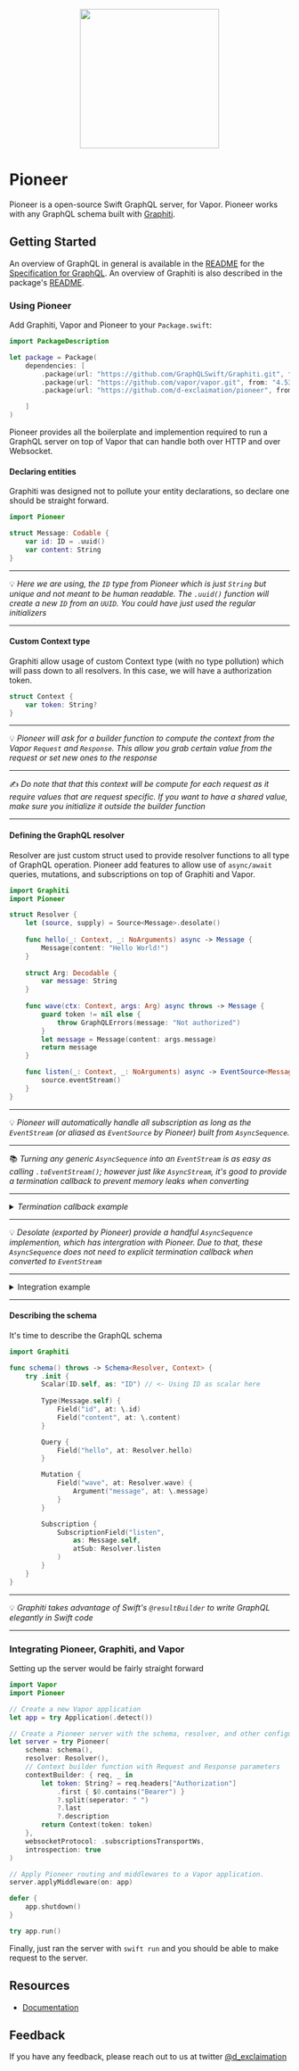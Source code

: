 <p align="center">
    <img src="./pioneer.png" width="250" />
</p>

<p align="center"> 
    <h1>Pioneer</h1>
</p>

Pioneer is a open-source Swift GraphQL server, for Vapor. Pioneer works with any GraphQL schema built with [Graphiti](https://github.com/GraphQLSwift/Graphiti).

## Getting Started

An overview of GraphQL in general is available in the [README](https://github.com/facebook/graphql/blob/master/README.md) for the [Specification for GraphQL](https://github.com/facebook/graphql). An overview of Graphiti is also described in the package's [README](https://github.com/GraphQLSwift/Graphiti/blob/master/README.md).

### Using Pioneer

Add Graphiti, Vapor and Pioneer to your `Package.swift`:

```swift
import PackageDescription

let package = Package(
    dependencies: [
        .package(url: "https://github.com/GraphQLSwift/Graphiti.git", from: "1.0.0"),
        .package(url: "https://github.com/vapor/vapor.git", from: "4.53.0"),
        .package(url: "https://github.com/d-exclaimation/pioneer", from: "0.1.0")

    ]
)
```

Pioneer provides all the boilerplate and implemention required to run a GraphQL server on top of Vapor that can handle both over HTTP and over Websocket.

#### Declaring entities

Graphiti was designed not to pollute your entity declarations, so declare one should be straight forward.

```swift
import Pioneer

struct Message: Codable {
    var id: ID = .uuid()
    var content: String 
}

```
---

💡  _Here we are using, the `ID` type from Pioneer which is just `String` but unique and not meant to be human readable. The `.uuid()` function will create a new `ID` from an `UUID`. You could have just used the regular initializers_

---

#### Custom Context type

Graphiti allow usage of custom Context type (with no type pollution) which will pass down to all resolvers. In this case, we will have a authorization token.

```swift
struct Context {
    var token: String?
}
```
---

💡  _Pioneer will ask for a builder function to compute the context from the Vapor `Request` and `Response`. This allow you grab certain value from the request or set new ones to the response_

---

✍️ _Do note that that this context will be compute for each request as it require values that are request specific. If you want to have a shared value, make sure you initialize it outside the builder function_

---

#### Defining the GraphQL resolver

Resolver are just custom struct used to provide resolver functions to all type of GraphQL operation. Pioneer add features to allow use of `async/await` queries, mutations, and subscriptions on top of Graphiti and Vapor.

```swift
import Graphiti
import Pioneer

struct Resolver {
    let (source, supply) = Source<Message>.desolate()
    
    func hello(_: Context, _: NoArguments) async -> Message { 
        Message(content: "Hello World!")
    }
    
    struct Arg: Decodable { 
        var message: String 
    }
    
    func wave(ctx: Context, args: Arg) async throws -> Message {
        guard token != nil else {
            throw GraphQLErrors(message: "Not authorized")
        }
        let message = Message(content: args.message)
        return message
    }

    func listen(_: Context, _: NoArguments) async -> EventSource<Message> {
        source.eventStream()
    }
}
```

---

💡 _Pioneer will automatically handle all subscription as long as the `EventStream` (or aliased as `EventSource` by Pioneer) built from `AsyncSequence`._

---

📚 _Turning any generic `AsyncSequence` into an `EventStream` is as easy as calling `.toEventStream()`; however just like `AsyncStream`, it's good to provide a termination callback to prevent memory leaks when converting_

---

<details>
<summary><i>Termination callback example</i></summary>

```swift
func ticks(_: Void, _: NoArguments) -> EventSource<Message> {
    let stream = AsyncStream<Message> { continuation in 
        // .. do something with continuation

        continuation.onTermination = { @Sendable _ in 
            // deallocate resources
        }
    }

    stream.toEventStream(
        // Require here as it cannot access `AsyncStream.Continuation.onTermination`
        onTermination: {
            // deallocate resources
        }
    )
}
```

</details>

---

💡 _Desolate (exported by Pioneer) provide a handful `AsyncSequence` implemention, which has intergration with Pioneer. Due to that, these `AsyncSequence` does not need to explicit termination callback when converted to `EventStream`_

---

<details>
<summary>Integration example</summary>

```swift
let nozzle = Nozzle<Message>.single(.init(content: "Hello"))

let eventStream1: EventStream<Message> = nozzle.eventStream() 

let source = Source<Message>()

let eventStream1: EventStream<Message> = source.eventStream()

let reservoir = Reservoir<String, Message>()

let eventStream1: EventStream<Message> = reservoir.eventStream(for: "some-key")
```

</details>

---

#### Describing the schema

It's time to describe the GraphQL schema

```swift
import Graphiti

func schema() throws -> Schema<Resolver, Context> {
    try .init {
        Scalar(ID.self, as: "ID") // <- Using ID as scalar here
        
        Type(Message.self) {
            Field("id", at: \.id)
            Field("content", at: \.content)
        }

        Query {
            Field("hello", at: Resolver.hello)
        }

        Mutation {
            Field("wave", at: Resolver.wave) {
                Argument("message", at: \.message)
            }
        }

        Subscription {
            SubscriptionField("listen", 
                as: Message.self, 
                atSub: Resolver.listen
            )
        } 
    }
}
```

---

💡 _Graphiti takes advantage of Swift's `@resultBuilder` to write GraphQL elegantly in Swift code_

---

### Integrating Pioneer, Graphiti, and Vapor

Setting up the server would be fairly straight forward

```swift
import Vapor
import Pioneer

// Create a new Vapor application
let app = try Application(.detect())

// Create a Pioneer server with the schema, resolver, and other configurations
let server = try Pioneer(
    schema: schema(), 
    resolver: Resolver(),
    // Context builder function with Request and Response parameters
    contextBuilder: { req, _ in 
        let token: String? = req.headers["Authorization"]
            .first { $0.contains("Bearer") }
            ?.split(seperator: " ")
            ?.last
            ?.description
        return Context(token: token)
    },
    websocketProtocol: .subscriptionsTransportWs, 
    introspection: true	
)

// Apply Pioneer routing and middlewares to a Vapor application.
server.applyMiddleware(on: app)

defer { 
    app.shutdown() 
}

try app.run()
```

Finally, just ran the server with `swift run` and you should be able to make request to the server.

## Resources

- [Documentation](https://github.com/d-exclaimation/pioneer/blob/main/Sources/Pioneer/Pioneer.swift)

## Feedback

If you have any feedback, please reach out to us at twitter [@d_exclaimation](https://www.twitter.com/d_exclaimation)
